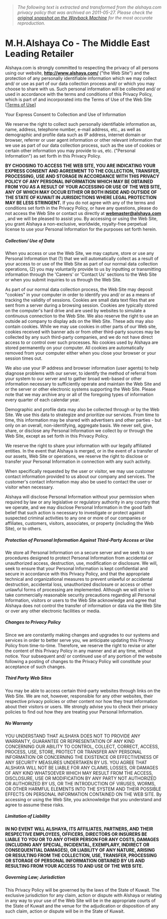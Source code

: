 > *The following text is extracted and transformed from the alshaya.com privacy policy that was archived on 2011-05-27. Please check the [original snapshot on the Wayback Machine](https://web.archive.org/web/20110527125129id_/http%3A//www.alshaya.com/PrivacyPolicy.jsp) for the most accurate reproduction.*

# M.H.Alshaya Co - The Middle East Leading Retailer

Alshaya.com is strongly committed to respecting the privacy of all persons using our website, **<http://www.alshaya.com/>** ("the Web Site") and the protection of any personally identifiable information which we may collect and/ or use as part of our data collection process and/ or which you may choose to share with us. Such personal information will be collected and/ or used in accordance with the terms and conditions of this Privacy Policy, which is part of and incorporated into the Terms of Use of the Web Site [[Terms of Use](https://web.archive.org/web/20110527125129id_/http%3A//www.alshaya.com/TermsOfUse.jsp)]

Your Express Consent to Collection and Use of Information 

We reserve the right to collect such personally identifiable information as, name, address, telephone number, e-mail address, etc., as well as demographic and profile data such as IP address, internet domain or browser, referrer or user agent information or other relevant information that we use as part of our data collection process, such as the use of cookies or certain other information you may provide to us, etc. ("Personal Information") as set forth in this Privacy Policy.

**BY CHOOSING TO ACCESS THE WEB SITE, YOU ARE INDICATING YOUR EXPRESS CONSENT AND AGREEMENT TO THE COLLECTION, TRANSFER, PROCESSING, USE AND STORAGE IN ACCORDANCE WITH THIS PRIVACY POLICY OF ANY PERSONAL INFORMATION WHICH MAY BE OBTAINED FROM YOU AS A RESULT OF YOUR ACCESSING OR USE OF THE WEB SITE, ANY OF WHICH MAY OCCUR EITHER OR BOTH INSIDE AND OUTSIDE OF THE STATE OF KUWAIT IN JURISDICTIONS WHERE LEGAL PROTECTION MAY BE LESS STRINGENT.** If you do not agree with any of the terms and conditions set forth in the Privacy Policy, or have any questions, please do not access the Web Site or contact us directly at **[webmaster@alshaya.com](mailto:webmaster@alshaya.com)** , and we will be pleased to assist you. By accessing or using the Web Site, you grant Alshaya a non-exclusive, worldwide, royalty-free perpetual license to use your Personal Information for the purposes set forth herein. 

##### **Collection/ Use of Data**

When you access or use the Web Site, we may capture, store or use any Personal Information that (1) that we will automatically collect as a result of your access to or use of the Web Site as part of our normal data collection operations, (2) you may voluntarily provide to us by inputting or transmitting information through the 'Careers' or 'Contact Us' sections to the Web Site or when you submit inquiries to us through the Web Site. 

As part of our normal data collection process, the Web Site may deposit "cookies" in your computer in order to identify you and/ or as a means of tracking the validity of sessions. Cookies are small data text files that are sent from a server during a browsing session. Cookies are typically stored on the computer's hard drive and are used by websites to simulate a continuous connection to the Web Site. We also reserve the right to use an outside ad company to display ads on the Web Site. These ads may also contain cookies. While we may use cookies in other parts of our Web site, cookies received with banner ads or from other third-party sources may be collected by any such third-party companies, and we do not have direct access to or control over such processes. No cookies used by Alshaya are stored permanently on your computer. All cookies are automatically removed from your computer either when you close your browser or your session times out. 

We also use your IP address and browser information (user agents) to help diagnose problems with our server, to identify the method of referral from your system to our server and to gather broad web-based or other information necessary to sufficiently operate and maintain the Web Site and or the server or other electronic systems supporting the Web Site. Please note that we may archive any or all of the foregoing types of information every quarter of each calendar year.

Demographic and profile data may also be collected through or by the Web Site. We use this data to strategize and prioritize our services. From time to time, this information may be shared with advertisers and other parties - but only on an overall, non-identifying, aggregate basis. We never sell, give, share, or disclose any Personal Information we collect by or through the Web Site, except as set forth in this Privacy Policy. 

We reserve the right to share your information with our legally affiliated entities. In the event that Alshaya is merged, or in the event of a transfer of our assets, Web Site or operations, we reserve the right to disclose or transfer your Personal Information in connection with any such activity.

When specifically requested by the user or visitor, we may use customer contact information provided to us about our company and services. The customer's contact information may also be used to contact the user or visitor when necessary. 

Alshaya will disclose Personal Information without your permission when required by law or any legislative or regulatory authority in any country that we operate, and we may disclose Personal Information in the good faith belief that such action is necessary to investigate or protect against suspected criminal activities to any one or more of our companies or affiliates, customers, visitors, associates, or property (including the Web Site), or to others.

##### Protection of Personal Information Against Third-Party Access or Use

We store all Personal Information on a secure server and we seek to use procedures designed to protect Personal Information from accidental or unauthorized access, destruction, use, modification or disclosure. We will, seek to ensure that your Personal Information is kept confidential and secure in accordance with this Privacy Policy, and that the appropriate technical and organizational measures to prevent unlawful or accidental destruction, accidental loss, unauthorized disclosure or access or other unlawful forms of processing are implemented. Although we will strive to take commercially reasonable security precautions regarding all Personal Information, visitors or users to the Web Site acknowledge and agree that Alshaya does not control the transfer of information or data via the Web Site or over any other electronic facilities or media. 

##### Changes to Privacy Policy

Since we are constantly making changes and upgrades to our systems and services in order to better serve you, we anticipate updating this Privacy Policy from time-to-time. Therefore, we reserve the right to revise or alter the content of this Privacy Policy in any manner and at any time, without notice. Your subsequent and/ or continued use of any portion of the website following a posting of changes to the Privacy Policy will constitute your acceptance of such changes. 

##### Third Party Web Sites 

You may be able to access certain third-party websites through links on the Web Site. We are not, however, responsible for any other websites, their respective privacy policies or other content nor how they treat information about their visitors or users. We strongly advise you to check their privacy policies to find out how they are treating your Personal Information. 

##### No Warranty

YOU UNDERSTAND THAT ALSHAYA DOES NOT TO PROVIDE ANY WARRANTY, GUARANTEE OR REPRESENTATION OF ANY KIND CONCERNING OUR ABILITY TO CONTROL, COLLECT, CORRECT, ACCESS, PROCESS, USE, STORE, PROTECT OR TRANSFER ANY PERSONAL INFORMATION OR CONCERNING THE EXISTENCE OR EFFECTIVENESS OF ANY SECURITY MEASURES UNDERTAKEN BY US. YOU AGREE THAT ALSHAYA WILL NOT BE LIABLE FOR ANY CLAIMS, LOSSES, OR DAMAGES OF ANY KIND WHATSOEVER WHICH MAY RESULT FROM THE ACCESS, DISCLOSURE, USE OR MODIFICATION BY ANY PARTY NOT AUTHORIZED OR AUTHORIZED BY US, OR THE INTRODUCTION OF VIRUSES, WORMS, OR OTHER HARMFUL ELEMENTS INTO THE SYSTEM AND THEIR POSSIBLE EFFECTS ON PERSONAL INFORMATION CONTAINED ON THE WEB SITE. By accessing or using the Web Site, you acknowledge that you understand and agree to assume these risks. 

##### Limitation of Liability 

**IN NO EVENT WILL ALSHAYA, ITS AFFILIATES, PARTNERS, AND THEIR RESPECTIVE EMPLOYEES, OFFICERS, DIRECTORS OR INSURERS BE LIABLE TO YOU OR TO ANY OTHER PERSON FOR ANY COSTS, DAMAGES (INCLUDING ANY SPECIAL, INCIDENTAL, EXEMPLARY, INDIRECT OR CONSEQUENTIAL DAMAGES), OR LIABILITY OF ANY NATURE, ARISING OR RESULTING FROM THE COLLECTION, USE, TRANSFER, PROCESSING OR STORAGE OF PERSONAL INFORMATION OBTAINED BY US AND RESULTING FROM YOUR ACCESS TO AND USE OF THE WEB SITE.**

##### Governing Law; Jurisdiction 

This Privacy Policy will be governed by the laws of the State of Kuwait. The exclusive jurisdiction for any claim, action or dispute with Alshaya or relating in any way to your use of the Web Site will be in the appropriate courts of the State of Kuwait and the venue for the adjudication or disposition of any such claim, action or dispute will be in the State of Kuwait. 

